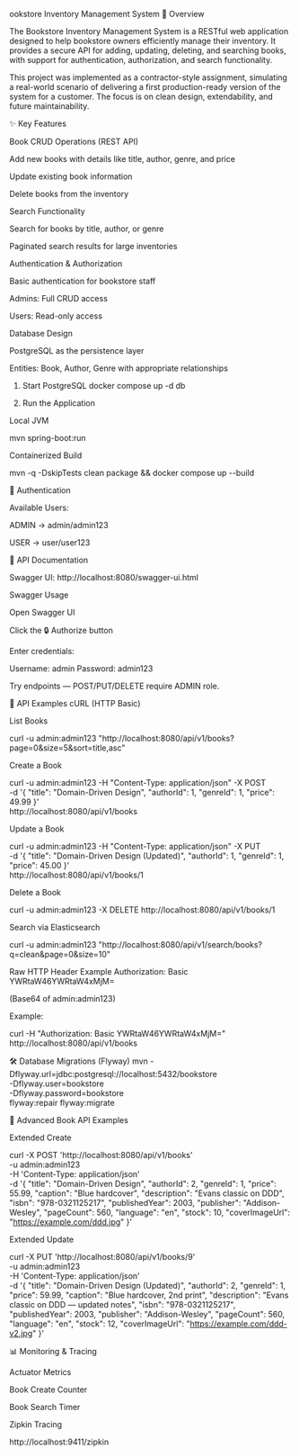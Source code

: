 ookstore Inventory Management System
🔎 Overview

The Bookstore Inventory Management System is a RESTful web application designed to help bookstore owners efficiently manage their inventory. It provides a secure API for adding, updating, deleting, and searching books, with support for authentication, authorization, and search functionality.

This project was implemented as a contractor-style assignment, simulating a real-world scenario of delivering a first production-ready version of the system for a customer. The focus is on clean design, extendability, and future maintainability.

✨ Key Features

Book CRUD Operations (REST API)

Add new books with details like title, author, genre, and price

Update existing book information

Delete books from the inventory

Search Functionality

Search for books by title, author, or genre

Paginated search results for large inventories

Authentication & Authorization

Basic authentication for bookstore staff

Admins: Full CRUD access

Users: Read-only access

Database Design

PostgreSQL as the persistence layer

Entities: Book, Author, Genre with appropriate relationships

1. Start PostgreSQL
   docker compose up -d db

2. Run the Application

Local JVM

mvn spring-boot:run


Containerized Build

mvn -q -DskipTests clean package && docker compose up --build

🔐 Authentication

Available Users:

ADMIN → admin/admin123

USER → user/user123

📖 API Documentation

Swagger UI: http://localhost:8080/swagger-ui.html

Swagger Usage

Open Swagger UI

Click the 🔒 Authorize button

Enter credentials:

Username: admin
Password: admin123


Try endpoints — POST/PUT/DELETE require ADMIN role.

📡 API Examples
cURL (HTTP Basic)

List Books

curl -u admin:admin123 "http://localhost:8080/api/v1/books?page=0&size=5&sort=title,asc"


Create a Book

curl -u admin:admin123 -H "Content-Type: application/json" -X POST \
-d '{
"title": "Domain-Driven Design",
"authorId": 1,
"genreId": 1,
"price": 49.99
}' \
http://localhost:8080/api/v1/books


Update a Book

curl -u admin:admin123 -H "Content-Type: application/json" -X PUT \
-d '{
"title": "Domain-Driven Design (Updated)",
"authorId": 1,
"genreId": 1,
"price": 45.00
}' \
http://localhost:8080/api/v1/books/1


Delete a Book

curl -u admin:admin123 -X DELETE http://localhost:8080/api/v1/books/1


Search via Elasticsearch

curl -u admin:admin123 "http://localhost:8080/api/v1/search/books?q=clean&page=0&size=10"

Raw HTTP Header Example
Authorization: Basic YWRtaW46YWRtaW4xMjM=


(Base64 of admin:admin123)

Example:

curl -H "Authorization: Basic YWRtaW46YWRtaW4xMjM=" http://localhost:8080/api/v1/books

🛠 Database Migrations (Flyway)
mvn -Dflyway.url=jdbc:postgresql://localhost:5432/bookstore \
-Dflyway.user=bookstore \
-Dflyway.password=bookstore \
flyway:repair flyway:migrate

🧪 Advanced Book API Examples

Extended Create

curl -X POST 'http://localhost:8080/api/v1/books' \
-u admin:admin123 \
-H 'Content-Type: application/json' \
-d '{
"title": "Domain-Driven Design",
"authorId": 2,
"genreId": 1,
"price": 55.99,
"caption": "Blue hardcover",
"description": "Evans classic on DDD",
"isbn": "978-0321125217",
"publishedYear": 2003,
"publisher": "Addison-Wesley",
"pageCount": 560,
"language": "en",
"stock": 10,
"coverImageUrl": "https://example.com/ddd.jpg"
}'


Extended Update

curl -X PUT 'http://localhost:8080/api/v1/books/9' \
-u admin:admin123 \
-H 'Content-Type: application/json' \
-d '{
"title": "Domain-Driven Design (Updated)",
"authorId": 2,
"genreId": 1,
"price": 59.99,
"caption": "Blue hardcover, 2nd print",
"description": "Evans classic on DDD — updated notes",
"isbn": "978-0321125217",
"publishedYear": 2003,
"publisher": "Addison-Wesley",
"pageCount": 560,
"language": "en",
"stock": 12,
"coverImageUrl": "https://example.com/ddd-v2.jpg"
}'

📊 Monitoring & Tracing

Actuator Metrics

Book Create Counter

Book Search Timer

Zipkin Tracing

http://localhost:9411/zipkin